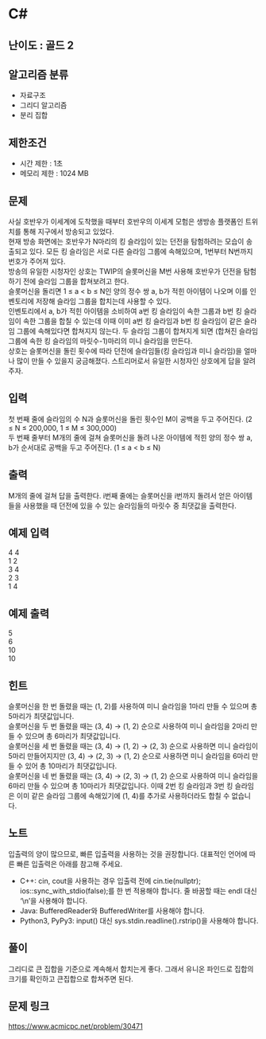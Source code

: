 # C#

## 난이도 : 골드 2

## 알고리즘 분류
  - 자료구조
  - 그리디 알고리즘
  - 분리 집합

## 제한조건
  - 시간 제한 : 1초
  - 메모리 제한 : 1024 MB

## 문제
사실 호반우가 이세계에 도착했을 때부터 호반우의 이세계 모험은 생방송 플랫폼인 트위치를 통해 지구에서 방송되고 있었다.<br/>
현재 방송 화면에는 호반우가 N마리의 킹 슬라임이 있는 던전을 탐험하려는 모습이 송출되고 있다. 모든 킹 슬라임은 서로 다른 슬라임 그룹에 속해있으며, 1번부터 N번까지 번호가 주어져 있다.<br/>
방송의 유일한 시청자인 상호는 TWIP의 슬롯머신을 M번 사용해 호반우가 던전을 탐험하기 전에 슬라임 그룹을 합쳐보려고 한다.<br/>
슬롯머신을 돌리면 1 ≤ a < b ≤ N인 양의 정수 쌍 a, b가 적힌 아이템이 나오며 이를 인벤토리에 저장해 슬라임 그룹을 합치는데 사용할 수 있다.<br/>
인벤토리에서 a, b가 적힌 아이템을 소비하여 a번 킹 슬라임이 속한 그룹과 b번 킹 슬라임이 속한 그룹을 합칠 수 있는데 이때 이미 a번 킹 슬라임과 b번 킹 슬라임이 같은 슬라임 그룹에 속해있다면 합쳐지지 않는다. 두 슬라임 그룹이 합쳐지게 되면 (합쳐진 슬라임 그룹에 속한 킹 슬라임의 마릿수-1)마리의 미니 슬라임을 만든다.<br/>
상호는 슬롯머신을 돌린 횟수에 따라 던전에 슬라임들(킹 슬라임과 미니 슬라임)을 얼마나 많이 만들 수 있을지 궁금해졌다. 스트리머로서 유일한 시청자인 상호에게 답을 알려주자.<br/>

## 입력
첫 번째 줄에 슬라임의 수 N과 슬롯머신을 돌린 횟수인 M이 공백을 두고 주어진다. (2 ≤ N ≤ 200,000, 1 ≤ M ≤ 300,000)<br/>
두 번째 줄부터 M개의 줄에 걸쳐 슬롯머신을 돌려 나온 아이템에 적힌 양의 정수 쌍 a, b가 순서대로 공백을 두고 주어진다. (1 ≤ a < b ≤ N)<br/>

## 출력
M개의 줄에 걸쳐 답을 출력한다. i번째 줄에는 슬롯머신을 i번까지 돌려서 얻은 아이템들을 사용했을 때 던전에 있을 수 있는 슬라임들의 마릿수 중 최댓값을 출력한다.<br/>

## 예제 입력
4 4<br/>
1 2<br/>
3 4<br/>
2 3<br/>
1 4<br/>

## 예제 출력
5<br/>
6<br/>
10<br/>
10<br/>

## 힌트
슬롯머신을 한 번 돌렸을 때는 (1, 2)를 사용하여 미니 슬라임을 1마리 만들 수 있으며 총 5마리가 최댓값입니다.<br/>
슬롯머신을 두 번 돌렸을 때는 (3, 4) → (1, 2) 순으로 사용하여 미니 슬라임을 2마리 만들 수 있으며 총 6마리가 최댓값입니다.<br/>
슬롯머신을 세 번 돌렸을 때는 (3, 4) → (1, 2) → (2, 3) 순으로 사용하면 미니 슬라임이 5마리 만들어지지만 (3, 4) → (2, 3) → (1, 2) 순으로 사용하면 미니 슬라임을 6마리 만들 수 있어 총 10마리가 최댓값입니다.<br/>
슬롯머신을 네 번 돌렸을 때는 (3, 4) → (2, 3) → (1, 2) 순으로 사용하여 미니 슬라임을 6마리 만들 수 있으며 총 10마리가 최댓값입니다. 이때 2번 킹 슬라임과 3번 킹 슬라임은 이미 같은 슬라임 그룹에 속해있기에 (1, 4)를 추가로 사용하더라도 합칠 수 없습니다.<br/>

## 노트
입출력의 양이 많으므로, 빠른 입출력을 사용하는 것을 권장합니다. 대표적인 언어에 따른 빠른 입출력은 아래를 참고해 주세요.<br/>

  - C++: cin, cout을 사용하는 경우 입출력 전에 cin.tie(nullptr); ios::sync_with_stdio(false);를 한 번 적용해야 합니다. 줄 바꿈할 때는 endl 대신 ‘\n’을 사용해야 합니다.
  - Java: BufferedReader와 BufferedWriter를 사용해야 합니다.
  - Python3, PyPy3: input() 대신 sys.stdin.readline().rstrip()을 사용해야 합니다.

## 풀이
그리디로 큰 집합을 기준으로 계속해서 합치는게 좋다. 그래서 유니온 파인드로 집합의 크기를 확인하고 큰집합으로 합쳐주면 된다.<br/>

## 문제 링크
https://www.acmicpc.net/problem/30471